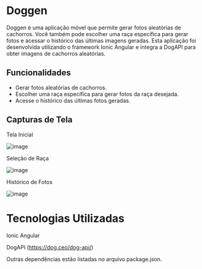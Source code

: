 # Doggen

Doggen é uma aplicação móvel que permite gerar fotos aleatórias de cachorros. Você também pode escolher uma raça específica para gerar fotos e acessar o histórico das últimas imagens geradas. Esta aplicação foi desenvolvida utilizando o framework Ionic Angular e integra a DogAPI para obter imagens de cachorros aleatórias.

## Funcionalidades

- Gerar fotos aleatórias de cachorros.
- Escolher uma raça específica para gerar fotos da raça desejada.
- Acesse o histórico das últimas fotos geradas.

## Capturas de Tela

Tela Inicial

![image](https://github.com/DioneyJunior/doggen/assets/123474113/cd6a1700-320c-4748-afa8-ec608f7d3cae)

Seleção de Raça

![image](https://github.com/DioneyJunior/doggen/assets/123474113/dc885d12-bed4-4da9-836d-dfdaf44335b6)

Histórico de Fotos

![image](https://github.com/DioneyJunior/doggen/assets/123474113/d955e646-3203-4639-aa1e-709376526ae8)


# Tecnologias Utilizadas
 Ionic Angular
 
 DogAPI (https://dog.ceo/dog-api/) 
 
 Outras dependências estão listadas no arquivo package.json.
